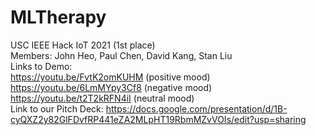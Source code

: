 # MLTherapy
USC IEEE Hack IoT 2021 (1st place)\
Members: John Heo, Paul Chen, David Kang, Stan Liu\
Links to Demo:\
https://youtu.be/FvtK2omKUHM (positive mood)\
https://youtu.be/6LmMYpy3Cf8 (negative mood)\
https://youtu.be/t2T2kRFN4iI (neutral mood)\
Link to our Pitch Deck: https://docs.google.com/presentation/d/1B-cyQXZ2y82GlFDvfRP441eZA2MLpHT19RbmMZvVOIs/edit?usp=sharing
